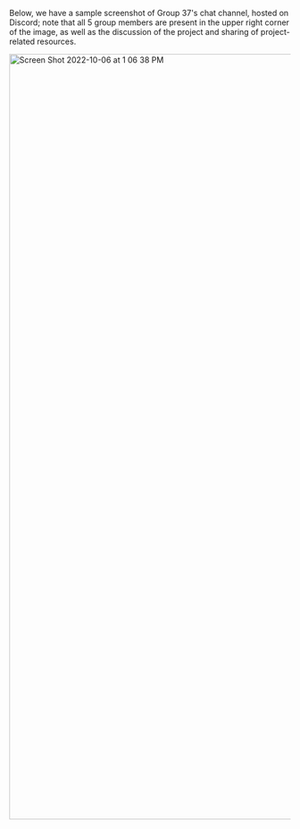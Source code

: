Below, we have a sample screenshot of Group 37's chat channel, hosted on Discord; note that all 5 group members are present in the upper right corner of the image, as well as the discussion of the project and sharing of project-related resources. 

<img width="1368" alt="Screen Shot 2022-10-06 at 1 06 38 PM" src="https://user-images.githubusercontent.com/112109564/194375633-8f2debb1-240a-437e-820b-c10c3f0707f3.png">
